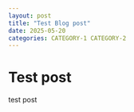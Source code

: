 ```yaml
---
layout: post
title: "Test Blog post"
date: 2025-05-20
categories: CATEGORY-1 CATEGORY-2
---
```


# Test post

test post